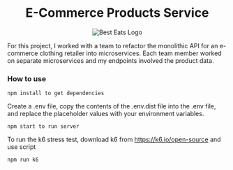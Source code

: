 <div align="center">
<h1>E-Commerce Products Service</h1>
</div>

<div align="center">
  <img src="https://media4.giphy.com/media/GYe9NLMGJHzcitcxww/giphy.gif?cid=790b761146551a4fc4a95480f14ecae3c8fd5eefbd8e6341&rid=giphy.gif&ct=g" alt="Best Eats Logo" >
</div>


For this project, I worked with a team to refactor the monolithic API for an e-commerce clothing retailer into microservices. Each team member worked on separate microservices and my endpoints involved the product data.

### How to use
```
npm install to get dependencies
```

Create a .env file, copy the contents of the .env.dist file into the .env file, and replace the placeholder
values with your environment variables.

```
npm start to run server
```

To run the k6 stress test, download k6 from https://k6.io/open-source and use script 

```
npm run k6
```

